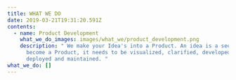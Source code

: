 ```yaml
---
title: WHAT WE DO
date: 2019-03-21T19:31:20.591Z
contents:
  - name: Product Development
    what_we_do_images: images/what_we/product_development.png
    description: " We make your Idea's into a Product. An idea is a seed. For it to
      become a Product, it needs to be visualized, clarified, developed,
      deployed and maintained. "
what_we_do: []
---
```

